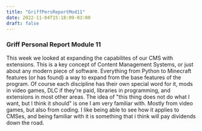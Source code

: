 ```yaml
---
title: "GriffPersReportMod11"
date: 2022-11-04T15:18:09-03:00
draft: false
---
```


<html>

<body>
    <h3>Griff Personal Report Module 11</h3>
    <p>   This week we looked at expanding the capabilites of our CMS with extensions. This is a key concept of Content Management Systems, or just about any modern piece of software. Everything from Python to Minecraft features (or has found) a way to expand from the base features of the program. Of course each discipline has their own special word for it, mods in video games, DLC if they're paid, libraries in programming, and extensions in most other areas. The idea of "this thing does not do what I want, but I think it should" is one I am very familiar with. Mostly from video games, but also from coding. I like being able to see how it applies to CMSes, and being familiar with it is something that i think will pay dividends down the road.</p>
</body>

</html>